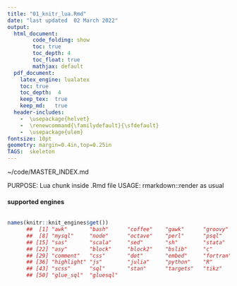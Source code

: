 ```yaml
---
title: "01_knitr_lua.Rmd"
date: "last updated  02 March 2022"
output:   
  html_document:  
        code_folding: show
        toc: true 
        toc_depth: 4
        toc_float: true
        mathjax: default
  pdf_document:   
    latex_engine: lualatex  
    toc: true
    toc_depth:  4   
    keep_tex:  true
    keep_md:   true
  header-includes:  
    -  \usepackage{helvet}  
    -  \renewcommand{\familydefault}{\sfdefault}  
    -  \usepackage{ulem}
fontsize: 10pt   
geometry: margin=0.4in,top=0.25in   
TAGS:  skeleton
---
```

~/code/MASTER_INDEX.md

PURPOSE:    Lua chunk inside .Rmd file
USAGE:      rmarkdown::render  as usual



#### supported engines

```r

names(knitr::knit_engines$get())
      ##  [1] "awk"       "bash"      "coffee"    "gawk"      "groovy"    "haskell"   "lein"     
      ##  [8] "mysql"     "node"      "octave"    "perl"      "psql"      "Rscript"   "ruby"     
      ## [15] "sas"       "scala"     "sed"       "sh"        "stata"     "zsh"       "asis"     
      ## [22] "asy"       "block"     "block2"    "bslib"     "c"         "cat"       "cc"       
      ## [29] "comment"   "css"       "dot"       "embed"     "fortran"   "fortran95" "go"       
      ## [36] "highlight" "js"        "julia"     "python"    "R"         "Rcpp"      "sass"     
      ## [43] "scss"      "sql"       "stan"      "targets"   "tikz"      "verbatim"  "glue"     
      ## [50] "glue_sql"  "gluesql"
```





